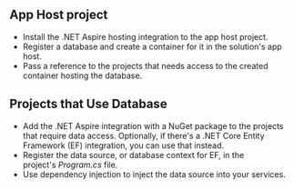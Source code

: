 
## App Host project

- Install the .NET Aspire hosting integration to the app host project.
- Register a database and create a container for it in the solution's app host.
- Pass a reference to the projects that needs access to the created container hosting the database.

## Projects that Use Database

- Add the .NET Aspire integration with a NuGet package to the projects that require data access. Optionally, if there's a .NET Core Entity Framework (EF) integration, you can use that instead.
- Register the data source, or database context for EF, in the project's _Program.cs_ file.
- Use dependency injection to inject the data source into your services.